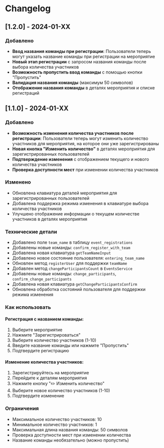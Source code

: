 # Changelog

## [1.2.0] - 2024-01-XX

### Добавлено
- **Ввод названия команды при регистрации**: Пользователи теперь могут указать название команды при регистрации на мероприятие
- **Новый этап регистрации** с запросом названия команды после выбора количества участников
- **Возможность пропустить ввод команды** с помощью кнопки "Пропустить"
- **Валидация названия команды** (максимум 50 символов)
- **Отображение названия команды** в деталях мероприятия и списке регистраций

## [1.1.0] - 2024-01-XX

### Добавлено
- **Возможность изменения количества участников после регистрации**: Пользователи теперь могут изменить количество участников для мероприятия, на которое они уже зарегистрированы
- **Новая кнопка "Изменить количество"** в деталях мероприятия для зарегистрированных пользователей
- **Подтверждение изменения** с отображением текущего и нового количества участников
- **Проверка доступности мест** при изменении количества участников

### Изменено
- Обновлена клавиатура деталей мероприятия для зарегистрированных пользователей
- Добавлена поддержка режима изменения в клавиатуре выбора количества участников
- Улучшено отображение информации о текущем количестве участников в деталях мероприятия

### Технические детали
- Добавлено поле `team_name` в таблицу `event_registrations`
- Добавлены новые команды: `confirm_register_with_team`
- Добавлена новая клавиатура `getTeamNameInput`
- Добавлено новое состояние пользователя: `entering_team_name`
- Обновлен метод `registerUser` для поддержки `teamName`
- Добавлен метод `changeParticipantsCount` в `EventsService`
- Добавлены новые команды: `change_participants`, `confirm_change_participants`
- Добавлена новая клавиатура `getChangeParticipantsConfirm`
- Обновлена обработка состояний пользователя для поддержки режима изменения

### Как использовать

#### Регистрация с названием команды:
1. Выберите мероприятие
2. Нажмите "Зарегистрироваться"
3. Выберите количество участников (1-10)
4. Введите название команды или нажмите "Пропустить"
5. Подтвердите регистрацию

#### Изменение количества участников:
1. Зарегистрируйтесь на мероприятие
2. Перейдите к деталям мероприятия
3. Нажмите кнопку "✏️ Изменить количество"
4. Выберите новое количество участников (1-10)
5. Подтвердите изменение

### Ограничения
- Максимальное количество участников: 10
- Минимальное количество участников: 1
- Максимальная длина названия команды: 50 символов
- Проверка доступности мест при изменении количества
- Название команды необязательно (можно пропустить)
